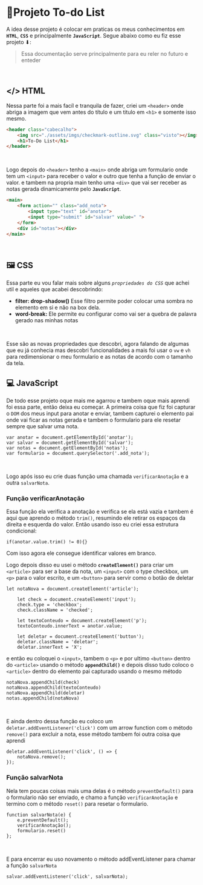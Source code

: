 # 📝Projeto To-do List

A idea desse projeto é colocar em praticas os meus conhecimentos em **`HTML`**, **`CSS`** e principalmente **`JavaScript`**. Segue abaixo como eu fiz esse projeto ⬇:
>Essa documentação serve principalmente para eu reler no futuro e enteder 
<br/>

## </> HTML

Nessa parte foi a mais facíl e tranquila de fazer, criei um `<header>` onde abriga a imagem que vem antes do título e um titulo em `<h1>` e somente isso mesmo.

```HTML
<header class="cabecalho">
    <img src="./assets/imgs/checkmark-outline.svg" class="visto"></img>
    <h1>To-Do List</h1>
</header>
```

<br/>

Logo depois do `<header>` tenho a `<main>` onde abriga um formulario onde tem um `<input>` para receber o valor e outro que tenha a função de enviar o valor. e tambem na propria main tenho uma `<div>` que vai ser receber as notas gerada dinamicamente pelo **`JavaScript`**.

```HTML
<main>
    <form action="" class="add_nota">
        <input type="text" id="anotar">
        <input type="submit" id="salvar" value=" ">
    </form>
    <div id="notas"></div>
</main>
```

<br/>

## 🖼 CSS

Essa parte eu vou falar mais sobre alguns *`propriedades do CSS`* que achei util e aqueles que acabei descobrindo:
<br/>

- **filter: drop-shadow()** Esse filtro permite poder colocar uma sombra no elemento em si e não na box dela.
- **word-break:** Ele permite eu configurar como vai ser a quebra de palavra gerado nas minhas notas
<br/>

Esse são as novas propriedades que descobri, agora falando de algumas que eu já conhecia mas descobri funcionalidades a mais foi usar o `vw` e `vh` para redimensionar o meu formulario e as notas de acordo com o tamanho da tela.
<br/>

## 💻 JavaScript

De todo esse projeto oque mais me agarrou e tambem oque mais aprendi foi essa parte, então deixa eu começar. A primeira coisa que fiz foi capturar o `DOM` dos meus input para anotar e enviar, tambem capturei o elemento pai onde vai ficar as notas gerada e tambem o formulario para ele resetar sempre que salvar uma nota.

```JS
var anotar = document.getElementById('anotar');
var salvar = document.getElementById('salvar');
var notas = document.getElementById('notas');
var formulario = document.querySelector('.add_nota');
```

<br/>

Logo após isso eu crie duas função uma chamada `verificarAnotação` e a outra `salvarNota`.
### Função verificarAnotação

Essa função ela verifica a anotação e verifica se ela está vazia e tambem é aqui que aprendo o método `trim()`, resumindo ele retirar os espaços da direita e esquerda do valor. Então usando isso eu criei essa estrutura condicional:

```JS
if(anotar.value.trim() != 0){}
```
Com isso agora ele consegue identificar valores em branco.
<br/>

Logo depois disso eu usei o método **`createElement()`** para criar um `<article>` para ser a base da nota, um `<input>` com o type checkbox, um `<p>` para o valor escrito, e um `<button>` para servir como o botão de deletar

```JS
let notaNova = document.createElement('article');

    let check = document.createElement('input');
    check.type = 'checkbox';
    check.className = 'checked';

    let textoConteudo = document.createElement('p');
    textoConteudo.innerText = anotar.value;

    let deletar = document.createElement('button');
    deletar.className = 'deletar';
    deletar.innerText = 'X';
```

e então eu coloquei o `<input>`, tambem o `<p>` e por ultimo `<button>` dentro do `<article>` usando o método **`appendChild()`** e depois disso tudo coloco o `<article>` dentro do elemento pai capturado usando o mesmo método

```JS
notaNova.appendChild(check)
notaNova.appendChild(textoConteudo)
notaNova.appendChild(deletar)
notas.appendChild(notaNova)
```

<br/>

E ainda dentro dessa função eu coloco um `deletar.addEventListener('click')` com um arrow function com o método `remove()` para excluir a nota, esse método tambem foi outra coisa que aprendi

```JS
deletar.addEventListener('click', () => {
    notaNova.remove();
});
```

### Função salvarNota
Nela tem poucas coisas mais uma delas é o método `preventDefault()` para o formulario não ser enviado, e chamo a função `verificarAnotação` e termino com o método `reset()` para resetar o formulario.

```JS
function salvarNota(e) {
    e.preventDefault();
    verificarAnotação();
    formulario.reset()
};
```
<br/>

E para encerrar eu uso novamento o método addEventListener para chamar a função `salvarNota`

```JS
salvar.addEventListener('click', salvarNota);
```